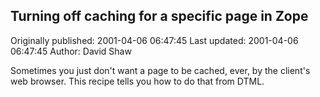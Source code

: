 ## Turning off caching for a specific page in Zope

Originally published: 2001-04-06 06:47:45
Last updated: 2001-04-06 06:47:45
Author: David Shaw

Sometimes you just don't want a page to be cached, ever, by the client's web browser.  This recipe tells you how to do that from DTML.